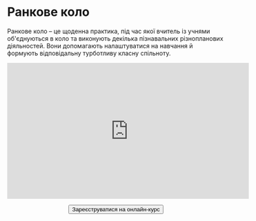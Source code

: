 # Ранкове коло


Ранкове коло – це щоденна практика, під час якої вчитель із учнями об'єднуються в коло та виконують декілька пізнавальних різнопланових діяльностей. Вони допомагають налаштуватися на навчання й формують відповідальну турботливу класну спільноту.

<p align="center"><iframe width="560" height="315" src="https://www.youtube.com/embed/ffJiq1Mnlzo?ecver=1" frameborder="0" allowfullscreen></iframe></p>

<p><center><a href="https://ed-era.com/nus" target="_blank"><button type="button" class="btn btn-primary" aria-haspopup="true" aria-expanded="false">Зареєструватися на онлайн-курс</button></a></center></p>